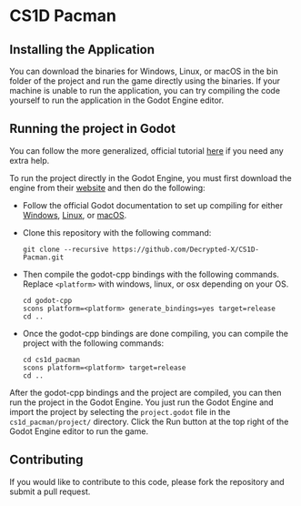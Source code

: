 # CS1D Pacman

## Installing the Application

You can download the binaries for Windows, Linux, or macOS in the bin folder of the project and run the game directly
using the binaries. If your machine is unable to run the application, you can try compiling the code yourself to run the
application in the Godot Engine editor.

## Running the project in Godot

You can follow the more generalized, official tutorial
[here](https://docs.godotengine.org/en/stable/tutorials/scripting/gdnative/gdnative_cpp_example.html) if you need any
extra help.

To run the project directly in the Godot Engine, you must first download the engine from their
[website](https://godotengine.org/download) and then do the following:

* Follow the official Godot documentation to set up compiling for either
[Windows](https://docs.godotengine.org/en/stable/development/compiling/compiling_for_windows.html),
[Linux](https://docs.godotengine.org/en/stable/development/compiling/compiling_for_x11.html), or
[macOS](https://docs.godotengine.org/en/stable/development/compiling/compiling_for_osx.html).

* Clone this repository with the following command:

    ```
    git clone --recursive https://github.com/Decrypted-X/CS1D-Pacman.git
    ```

* Then compile the godot-cpp bindings with the following commands. Replace ```<platform>``` with windows, linux, or osx
depending on your OS.

    ```
    cd godot-cpp
    scons platform=<platform> generate_bindings=yes target=release
    cd ..
    ```

* Once the godot-cpp bindings are done compiling, you can compile the project with the following commands:

    ```
    cd cs1d_pacman
    scons platform=<platform> target=release
    cd ..
    ```

After the godot-cpp bindings and the project are compiled, you can then run the project in the Godot Engine. You just
run the Godot Engine and import the project by selecting the ```project.godot``` file in the ```cs1d_pacman/project/```
directory. Click the Run button at the top right of the Godot Engine editor to run the game.

## Contributing

If you would like to contribute to this code, please fork the repository and submit a pull request.
